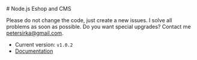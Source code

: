 # Node.js Eshop and CMS

Please do not change the code, just create a new issues. I solve all problems as soon as possible. Do you want special upgrades? Contact me <petersirka@gmail.com>.

- Current version: `v1.0.2`
- [Documentation](http://docs.totaljs.com/eshop-cms/latest.html)

